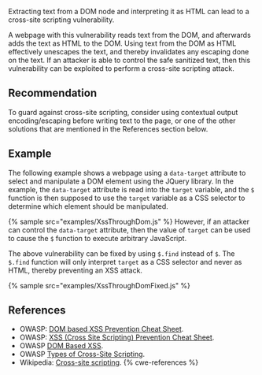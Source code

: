 Extracting text from a DOM node and interpreting it as HTML can lead to a cross-site scripting vulnerability.

A webpage with this vulnerability reads text from the DOM, and afterwards adds the text as HTML to the DOM. Using text from the DOM as HTML effectively unescapes the text, and thereby invalidates any escaping done on the text. If an attacker is able to control the safe sanitized text, then this vulnerability can be exploited to perform a cross-site scripting attack.


## Recommendation
To guard against cross-site scripting, consider using contextual output encoding/escaping before writing text to the page, or one of the other solutions that are mentioned in the References section below.


## Example
The following example shows a webpage using a `data-target` attribute to select and manipulate a DOM element using the JQuery library. In the example, the `data-target` attribute is read into the `target` variable, and the `$` function is then supposed to use the `target` variable as a CSS selector to determine which element should be manipulated.

{% sample src="examples/XssThroughDom.js" %}
However, if an attacker can control the `data-target` attribute, then the value of `target` can be used to cause the `$` function to execute arbitrary JavaScript.

The above vulnerability can be fixed by using `$.find` instead of `$`. The `$.find` function will only interpret `target` as a CSS selector and never as HTML, thereby preventing an XSS attack.

{% sample src="examples/XssThroughDomFixed.js" %}

## References
* OWASP: [DOM based XSS Prevention Cheat Sheet](https://cheatsheetseries.owasp.org/cheatsheets/DOM_based_XSS_Prevention_Cheat_Sheet.html).
* OWASP: [XSS (Cross Site Scripting) Prevention Cheat Sheet](https://cheatsheetseries.owasp.org/cheatsheets/Cross_Site_Scripting_Prevention_Cheat_Sheet.html).
* OWASP [DOM Based XSS](https://owasp.org/www-community/attacks/DOM_Based_XSS).
* OWASP [Types of Cross-Site Scripting](https://owasp.org/www-community/Types_of_Cross-Site_Scripting).
* Wikipedia: [Cross-site scripting](http://en.wikipedia.org/wiki/Cross-site_scripting).
{% cwe-references %}
